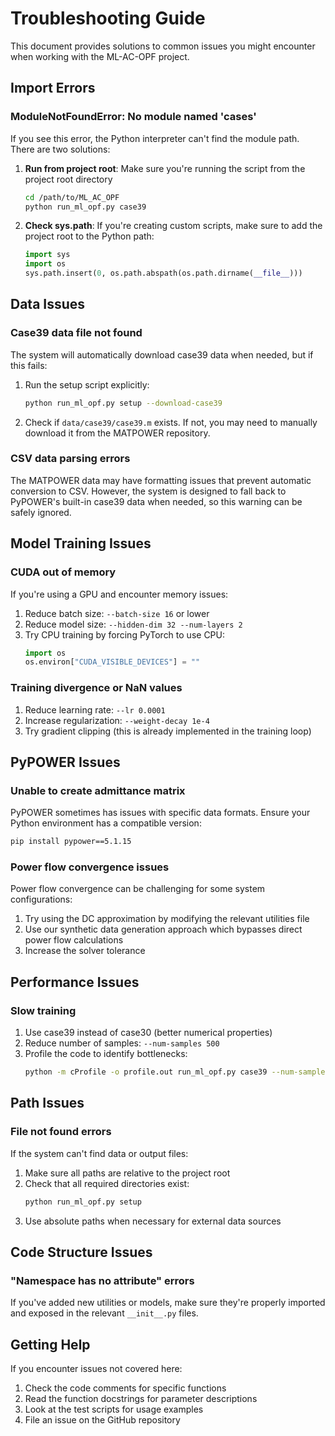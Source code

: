 # Troubleshooting Guide

This document provides solutions to common issues you might encounter when working with the ML-AC-OPF project.

## Import Errors

### ModuleNotFoundError: No module named 'cases'

If you see this error, the Python interpreter can't find the module path. There are two solutions:

1. **Run from project root**: Make sure you're running the script from the project root directory
   ```bash
   cd /path/to/ML_AC_OPF
   python run_ml_opf.py case39
   ```

2. **Check sys.path**: If you're creating custom scripts, make sure to add the project root to the Python path:
   ```python
   import sys
   import os
   sys.path.insert(0, os.path.abspath(os.path.dirname(__file__)))
   ```

## Data Issues

### Case39 data file not found

The system will automatically download case39 data when needed, but if this fails:

1. Run the setup script explicitly:
   ```bash
   python run_ml_opf.py setup --download-case39
   ```

2. Check if `data/case39/case39.m` exists. If not, you may need to manually download it from the MATPOWER repository.

### CSV data parsing errors

The MATPOWER data may have formatting issues that prevent automatic conversion to CSV. However, the system is designed to fall back to PyPOWER's built-in case39 data when needed, so this warning can be safely ignored.

## Model Training Issues

### CUDA out of memory

If you're using a GPU and encounter memory issues:

1. Reduce batch size: `--batch-size 16` or lower
2. Reduce model size: `--hidden-dim 32 --num-layers 2`
3. Try CPU training by forcing PyTorch to use CPU: 
   ```python
   import os
   os.environ["CUDA_VISIBLE_DEVICES"] = ""
   ```

### Training divergence or NaN values

1. Reduce learning rate: `--lr 0.0001`
2. Increase regularization: `--weight-decay 1e-4`
3. Try gradient clipping (this is already implemented in the training loop)

## PyPOWER Issues

### Unable to create admittance matrix

PyPOWER sometimes has issues with specific data formats. Ensure your Python environment has a compatible version:

```bash
pip install pypower==5.1.15
```

### Power flow convergence issues

Power flow convergence can be challenging for some system configurations:

1. Try using the DC approximation by modifying the relevant utilities file
2. Use our synthetic data generation approach which bypasses direct power flow calculations
3. Increase the solver tolerance

## Performance Issues

### Slow training 

1. Use case39 instead of case30 (better numerical properties)
2. Reduce number of samples: `--num-samples 500`
3. Profile the code to identify bottlenecks:
   ```bash
   python -m cProfile -o profile.out run_ml_opf.py case39 --num-samples 10 --epochs 2
   ```

## Path Issues

### File not found errors

If the system can't find data or output files:

1. Make sure all paths are relative to the project root
2. Check that all required directories exist:
   ```bash
   python run_ml_opf.py setup
   ```
3. Use absolute paths when necessary for external data sources

## Code Structure Issues

### "Namespace has no attribute" errors

If you've added new utilities or models, make sure they're properly imported and exposed in the relevant `__init__.py` files.

## Getting Help

If you encounter issues not covered here:

1. Check the code comments for specific functions
2. Read the function docstrings for parameter descriptions
3. Look at the test scripts for usage examples
4. File an issue on the GitHub repository